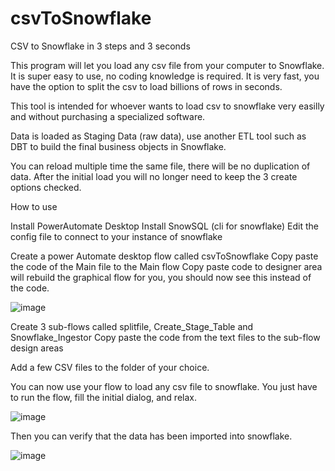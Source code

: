 # csvToSnowflake
CSV to Snowflake in 3 steps and 3 seconds

This program will let you load any csv file from your computer to Snowflake.
It is super easy to use, no coding knowledge is required.
It is very fast, you have the option to split the csv to load billions of rows in seconds.

This tool is intended for whoever wants to load csv to snowflake very easilly and without purchasing a specialized software.

Data is loaded as Staging Data (raw data), use another ETL tool such as DBT to build the final business objects in Snowflake.

You can reload multiple time the same file, there will be no duplication of data.
After the initial load you will no longer need to keep the 3 create options checked.

How to use

Install PowerAutomate Desktop
Install SnowSQL (cli for snowflake)
  Edit the config file to connect to your instance of snowflake

Create a power Automate desktop flow called csvToSnowflake
  Copy paste the code of the Main file to the Main flow
    Copy paste code to designer area will rebuild the graphical flow for you, you should now see this instead of the code.
    
![image](https://user-images.githubusercontent.com/62514847/188527216-dadcf4a0-d6ed-4572-a179-b0e856540ae7.png)

  Create 3 sub-flows called splitfile, Create_Stage_Table and Snowflake_Ingestor
  Copy paste the code from the text files to the sub-flow design areas
  
Add a few CSV files to the folder of your choice.  
  
You can now use your flow to load any csv file to snowflake.
You just have to run the flow, fill the initial dialog, and relax.

![image](https://user-images.githubusercontent.com/62514847/188514955-03e93f76-f716-4b2c-9a56-6153a37bcb07.png)

Then you can verify that the data has been imported into snowflake.

![image](https://user-images.githubusercontent.com/62514847/188515093-13806f91-3982-4676-b308-64607cd3a6a6.png)
